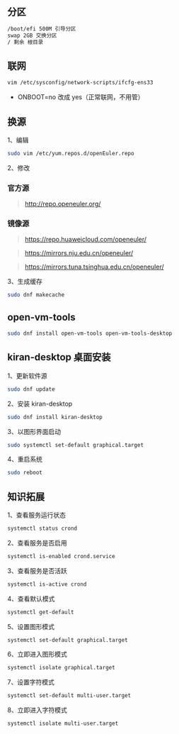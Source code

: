 ## 分区

```sh
/boot/efi 500M 引导分区
swap 2GB 交换分区
/ 剩余 根目录
```

## 联网

```sh
vim /etc/sysconfig/network-scripts/ifcfg-ens33
```

- ONBOOT=no 改成 yes（正常联网，不用管）

## 换源

1、编辑

```sh
sudo vim /etc/yum.repos.d/openEuler.repo
```

2、修改

### 官方源

> http://repo.openeuler.org/

### 镜像源

> https://repo.huaweicloud.com/openeuler/

> https://mirrors.nju.edu.cn/openeuler/

> https://mirrors.tuna.tsinghua.edu.cn/openeuler/

3、生成缓存

```sh
sudo dnf makecache
```

## open-vm-tools

```sh
sudo dnf install open-vm-tools open-vm-tools-desktop
```

## kiran-desktop 桌面安装

1、更新软件源

```sh
sudo dnf update
```

2、安装 kiran-desktop

```sh
sudo dnf install kiran-desktop
```

3、以图形界面启动

```sh
sudo systemctl set-default graphical.target
```

4、重启系统

```sh
sudo reboot
```

## 知识拓展

1、查看服务运行状态

```sh
systemctl status crond
```

2、查看服务是否启用

```sh
systemctl is-enabled crond.service
```

3、查看服务是否活跃

```sh
systemctl is-active crond
```

4、查看默认模式

```sh
systemctl get-default
```

5、设置图形模式

```sh
systemctl set-default graphical.target
```

6、立即进入图形模式

```sh
systemctl isolate graphical.target
```

7、设置字符模式

```sh
systemctl set-default multi-user.target
```

8、立即进入字符模式

```sh
systemctl isolate multi-user.target
```
